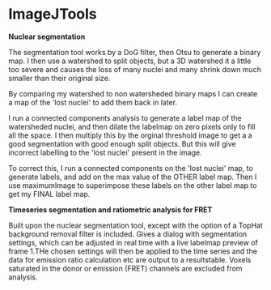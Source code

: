 # ImageJTools


**Nuclear segmentation**

The segmentation tool works by a DoG filter, then Otsu to generate a binary map. I then use a watershed to split objects, but a 3D watershed it a little too severe and causes the loss of many nuclei and many shrink down much smaller than their original size. 

By comparing my watershed to non watersheded binary maps I can create a map of the 'lost nuclei' to add them back in later.

I run a connected components analysis to generate a label map of the watersheded nuclei, and then dilate the labelmap on zero pixels only to fill all the space. I then multiply this by the orginal threshold image to get a a good segmentation with good enough split objects. But this will give incorrect labelling to the 'lost nuclei' present in the image.

To correct this, I run a connected components on the 'lost nuclei' map, to generate  labels, and add on the max value of the OTHER label map. Then I use maximumImage to superimpose these labels on the other label map to get my FINAL label map.




**Timeseries segmentation and ratiometric analysis for FRET**

Built upon the nuclear segmentation tool, except with the option of a TopHat background removal filter is included. Gives a dialog with segmentation settings, which can be adjusted in real time with a live labelmap preview of frame 1.THe chosen settings will then be applied to the time series and the data for emission ratio calculation etc are output to a resultstable. Voxels saturated in the donor or emission (FRET) channels are excluded from analysis.

